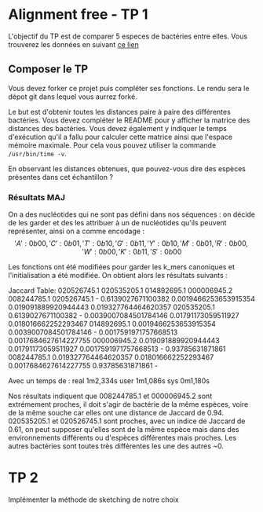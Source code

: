

# Alignment free - TP 1

L'objectif du TP est de comparer 5 especes de bactéries entre elles.
Vous trouverez les données en suivant [ce lien](https://we.tl/t-ACiDxJko7s)

## Composer le TP

Vous devez forker ce projet puis compléter ses fonctions.
Le rendu sera le dépot git dans lequel vous aurrez forké.

Le but est d'obtenir toutes les distances paire à paire des différentes bactéries.
Vous devez compléter le README pour y afficher la matrice des distances des bactéries.
Vous devez également y indiquer le temps d'exécution qu'il a fallu pour calculer cette matrice ainsi que l'espace mémoire maximale. Pour cela vous pouvez utiliser la commande ```/usr/bin/time -v```.

En observant les distances obtenues, que pouvez-vous dire des espèces présentes dans cet échantillon ?

### Résultats MAJ ###
On a des nucléotides qui ne sont pas défini dans nos séquences : on décide de les garder et des les attribuer à un de nucléotides qu'ils peuvent représenter, ainsi on a comme encodage :
$${'A':0b00,'C':0b01,'T':0b10,'G':0b11,'Y':0b10,'M':0b01,'R':0b00,'W':0b00,'K':0b11,'S':0b00}$$

Les fonctions ont été modifiées pour garder les k_mers canoniques et l'initialisation a été modifiée. On obtient alors les résultats suivants :

Jaccard Table:
	 020526745.1	 020535205.1	 014892695.1	 000006945.2	 008244785.1
020526745.1	 -	 0.6139027671100382	 0.0019466253653915354	 0.019091889920944443	 0.019327764464620357
020535205.1	 0.6139027671100382	 -	 0.0039007084501784146	 0.01791173059511927	 0.018016662252293467
014892695.1	 0.0019466253653915354	 0.0039007084501784146	 -	 0.0017591971757668513	 0.0017684627614227755
000006945.2	 0.019091889920944443	 0.01791173059511927	 0.0017591971757668513	 -	 0.93785631871861
008244785.1	 0.019327764464620357	 0.018016662252293467	 0.0017684627614227755	 0.93785631871861	 -

Avec un temps de :
real	1m2,334s
user	1m1,086s
sys	0m1,180s

Nos résultats indiquent que 008244785.1 et 000006945.2 sont extrémement proches, il doit s'agir de bactérie de la même espèces, voire de la même souche car elles ont une distance de Jaccard de 0.94.
020535205.1 et 020526745.1 sont proches, avec un indice de Jaccard de 0.61, on peut supposer qu'elles sont de la même espèce mais dans des environnements différents ou d'espèces différentes mais proches.
Les autres bactéries sont toutes très différentes les une des autres ~0.

# TP 2
Implémenter la méthode de sketching de notre choix



